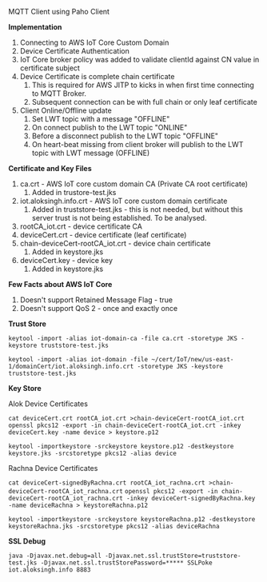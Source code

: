 MQTT Client using Paho Client

**Implementation**
1. Connecting to AWS IoT Core Custom Domain
2. Device Certificate Authentication
3. IoT Core broker policy was added to validate clientId against CN value in certificate subject
4. Device Certificate is complete chain certificate
    1. This is required for AWS JITP to kicks in when first time connecting to MQTT Broker.
    2. Subsequent connection can be with full chain or only leaf certificate
5. Client Online/Offline update
   1. Set LWT topic with a message "OFFLINE"
   2. On connect publish to the LWT topic "ONLINE"
   3. Before a disconnect publish to the LWT topic "OFFLINE"
   4. On heart-beat missing from client broker will publish to the LWT topic with LWT message (OFFLINE)

**Certificate and Key Files**
1. ca.crt - AWS IoT core custom domain CA (Private CA root certificate)
   1. Added in trustore-test.jks
2. iot.aloksingh.info.crt - AWS IoT core custom domain certificate 
   1. Added in truststore-test.jks - this is not needed, but without this server trust is not being established. To be analysed.
2. rootCA_iot.crt - device certificate CA
3. deviceCert.crt - device certificate (leaf certificate)   
4. chain-deviceCert-rootCA_iot.crt - device chain certificate
   1. Added in keystore.jks
5. deviceCert.key - device key
   1. Added in keystore.jks

**Few Facts about AWS IoT Core**
1. Doesn't support Retained Message Flag - true
2. Doesn't support QoS 2 - once and exactly once

**Trust Store**

``
keytool -import -alias iot-domain-ca -file ca.crt -storetype JKS -keystore truststore-test.jks
``

``
keytool -import -alias iot-domain -file ~/cert/IoT/new/us-east-1/domainCert/iot.aloksingh.info.crt -storetype JKS -keystore truststore-test.jks
``

**Key Store**

Alok Device Certificates

``
cat deviceCert.crt rootCA_iot.crt >chain-deviceCert-rootCA_iot.crt
``
``
openssl pkcs12 -export -in chain-deviceCert-rootCA_iot.crt -inkey deviceCert.key -name device > keystore.p12
``

``
keytool -importkeystore -srckeystore keystore.p12 -destkeystore keystore.jks -srcstoretype pkcs12 -alias device 
``

Rachna Device Certificates

``
cat deviceCert-signedByRachna.crt rootCA_iot_rachna.crt >chain-deviceCert-rootCA_iot_rachna.crt
``
``
openssl pkcs12 -export -in chain-deviceCert-rootCA_iot_rachna.crt -inkey deviceCert-signedByRachna.key -name deviceRachna > keystoreRachna.p12
``

``
keytool -importkeystore -srckeystore keystoreRachna.p12 -destkeystore keystoreRachna.jks -srcstoretype pkcs12 -alias deviceRachna
``

**SSL Debug**

``
java -Djavax.net.debug=all -Djavax.net.ssl.trustStore=truststore-test.jks -Djavax.net.ssl.trustStorePassword=***** SSLPoke iot.aloksingh.info 8883
``
